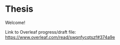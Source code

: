 # Thesis
Welcome!

Link to Overleaf progress/draft file:
https://www.overleaf.com/read/swqnfycqtszf#374a9e



